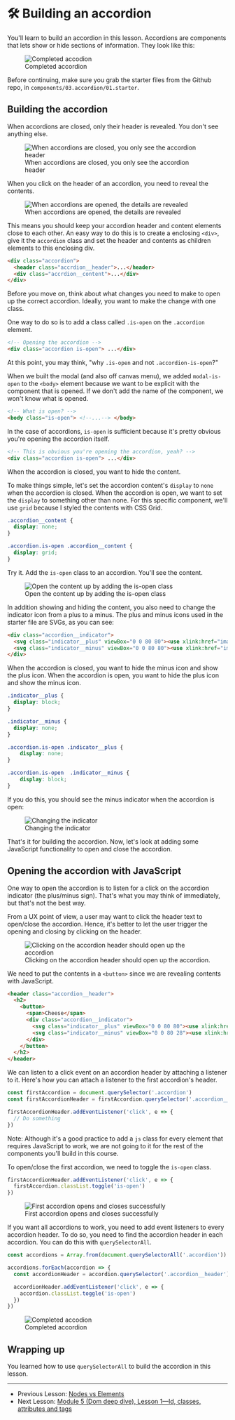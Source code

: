# 🛠 Building an accordion

You'll learn to build an accordion in this lesson. Accordions are components that lets show or hide sections of information. They look like this:

<figure>
  <img src="../../images/components/accordion/arrays-and-loops/complete.gif" alt="Completed accodion">
  <figcaption>Completed accordion</figcaption>
</figure>

Before continuing, make sure you grab the starter files from the Github repo, in `components/03.accordion/01.starter`.

## Building the accordion

When accordions are closed, only their header is revealed. You don't see anything else.

<figure>
  <img src="../../images/components/accordion/arrays-and-loops/closed.png" alt="When accordions are closed, you only see the accordion header">
  <figcaption>When accordions are closed, you only see the accordion header</figcaption>
</figure>

When you click on the header of an accordion, you need to reveal the contents.

<figure>
  <img src="../../images/components/accordion/arrays-and-loops/open.png" alt="When accordions are opened, the details are revealed">
  <figcaption>When accordions are opened, the details are revealed</figcaption>
</figure>

This means you should keep your accordion header and content elements close to each other. An easy way to do this is to create a enclosing `<div>`, give it the `accordion` class and set the header and contents as children elements to this enclosing div.

```html
<div class="accordion">
  <header class="accrdion__header">...</header>
  <div class="accrdion__content">...</div>
</div>
```

Before you move on, think about what changes you need to make to open up the correct accordion. Ideally, you want to make the change with one class.

One way to do so is to add a class called `.is-open` on the `.accordion` element.

```html
<!-- Opening the accordion -->
<div class="accordion is-open"> ...</div>
```

At this point, you may think, "why `.is-open` and not `.accordion-is-open`?"

When we built the modal (and also off canvas menu), we added `modal-is-open` to the `<body>` element because we want to be explicit with the component that is opened. If we don't add the name of the component, we won't know what is opened.

```html
<!-- What is open? -->
<body class="is-open"> <!--...--> </body>
```

In the case of accordions, `is-open` is sufficient because it's pretty obvious you're opening the accordion itself.

```html
<!-- This is obvious you're opening the accordion, yeah? -->
<div class="accordion is-open"> ...</div>
```

When the accordion is closed, you want to hide the content.

To make things simple, let's set the accordion content's `display` to `none` when the accordion is closed. When the accordion is open, we want to set the `display` to something other than none. For this specific component, we'll use `grid` because I styled the contents with CSS Grid.

```css
.accordion__content {
  display: none;
}

.accordion.is-open .accordion__content {
  display: grid;
}
```

Try it. Add the `is-open` class to an accordion. You'll see the content.

<figure>
  <img src="../../images/components/accordion/arrays-and-loops/open-with-plus.png" alt="Open the content up by adding the is-open class">
  <figcaption aria-hidden>Open the content up by adding the is-open class</figcaption>
</figure>

In addition showing and hiding the content, you also need to change the indicator icon from a plus to a minus. The plus and minus icons used in the starter file are SVGs, as you can see:

```html
<div class="accordion__indicator">
  <svg class="indicator__plus" viewBox="0 0 80 80"><use xlink:href="images/sprite.svg#plus"/></svg>
  <svg class="indicator__minus" viewBox="0 0 80 80"><use xlink:href="images/sprite.svg#minus"/></svg>
</div>
```

When the accordion is closed, you want to hide the minus icon and show the plus icon. When the accordion is open, you want to hide the plus icon and show the minus icon.

```css
.indicator__plus {
  display: block;
}

.indicator__minus {
  display: none;
}

.accordion.is-open .indicator__plus {
    display: none;
}

.accordion.is-open  .indicator__minus {
    display: block;
}
```

If you do this, you should see the minus indicator when the accordion is open:

<figure>
  <img src="../../images/components/accordion/arrays-and-loops/open.png" alt="Changing the indicator">
  <figcaption>Changing the indicator</figcaption>
</figure>

That's it for building the accordion. Now, let's look at adding some JavaScript functionality to open and close the accordion.

## Opening the accordion with JavaScript

One way to open the accordion is to listen for a click on the accordion indicator (the plus/minus sign). That's what you may think of immediately, but that's not the best way.

From a UX point of view, a user may want to click the header text to open/close the accordion. Hence, it's better to let the user trigger the opening and closing by clicking on the header.

<figure>
  <img src="../../images/components/accordion/arrays-and-loops/clickable-area.png" alt="Clicking on the accordion header should open up the accordion">
  <figcaption>Clicking on the accordion header should open up the accordion.</figcaption>
</figure>

We need to put the contents in a `<button>` since we are revealing contents with JavaScript.

```html
<header class="accordion__header">
  <h2>
    <button>
      <span>Cheese</span>
      <div class="accordion__indicator">
        <svg class="indicator__plus" viewBox="0 0 80 80"><use xlink:href="images/sprite.svg#plus"/></svg>
        <svg class="indicator__minus" viewBox="0 0 80 28"><use xlink:href="images/sprite.svg#minus"/></svg>
      </div>
    </button>
  </h2>
</header>
```

We can listen to a click event on an accordion header by attaching a listener to it. Here's how you can attach a listener to the first accordion's header.

```js
const firstAccordion = document.querySelector('.accordion')
const firstAccordionHeader = firstAccordion.querySelector('.accordion__header')

firstAccordionHeader.addEventListener('click', e => {
  // Do something
})
```

Note: Although it's a good practice to add a `js` class for every element that requires JavaScript to work, we are not going to it for the rest of the components you'll build in this course.

To open/close the first accordion, we need to toggle the `is-open` class.

```js
firstAccordionHeader.addEventListener('click', e => {
  firstAccordion.classList.toggle('is-open')
})
```

<figure>
  <img src="../../images/components/accordion/arrays-and-loops/first-accordion.gif" alt="First accordion opens and closes successfully">
  <figcaption>First accordion opens and closes successfully</figcaption>
</figure>

If you want all accordions to work, you need to add event listeners to every accordion header. To do so, you need to find the accordion header in each accordion. You can do this with `querySelectorAll`.

```js
const accordions = Array.from(document.querySelectorAll('.accordion'))

accordions.forEach(accordion => {
  const accordionHeader = accordion.querySelector('.accordion__header')

  accordionHeader.addEventListener('click', e => {
    accordion.classList.toggle('is-open')
  })
})

```

<figure>
  <img src="../../images/components/accordion/arrays-and-loops/complete.gif" alt="Completed accodion">
  <figcaption>Completed accordion</figcaption>
</figure>

## Wrapping up

You learned how to use `querySelectorAll` to build the accordion in this lesson.

---

- Previous Lesson: [Nodes vs Elements](05.nodes-vs-elements.md)
- Next Lesson: [Module 5 (Dom deep dive), Lesson 1—Id, classes, attributes and tags](../05.dom-deep-dive/01.id-class-attribute-tag.md)
